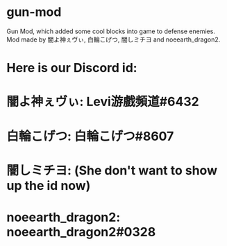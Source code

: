 # gun-mod
Gun Mod, which added some cool blocks into game to defense enemies. Mod made by 闇よ神ぇヴぃ, 白輪こげつ, 闇しミチヨ and noeearth_dragon2.
# Here is our Discord id:
# 闇よ神ぇヴぃ: Levi游戲頻道#6432
# 白輪こげつ: 白輪こげつ#8607
# 闇しミチヨ: (She don't want to show up the id now)
# noeearth_dragon2: noeearth_dragon2#0328

